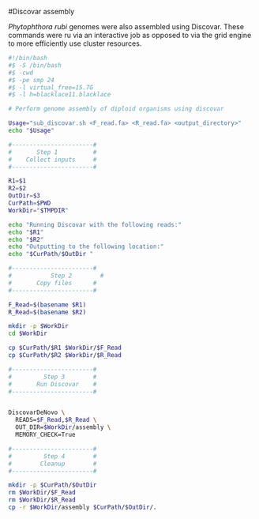 #Discovar assembly

*Phytophthora rubi* genomes were also assembled using Discovar. These commands were ru via an interactive job as opposed to via the grid engine to more efficiently use cluster resources.

```bash
#!/bin/bash
#$ -S /bin/bash
#$ -cwd
#$ -pe smp 24
#$ -l virtual_free=15.7G
#$ -l h=blacklace11.blacklace

# Perform genome assembly of diploid organisms using discovar

Usage="sub_discovar.sh <F_read.fa> <R_read.fa> <output_directory>"
echo "$Usage"

#-----------------------#
#       Step 1          #
#    Collect inputs     #
#-----------------------#

R1=$1
R2=$2
OutDir=$3
CurPath=$PWD
WorkDir="$TMPDIR"

echo "Running Discovar with the following reads:"
echo "$R1"
echo "$R2"
echo "Outputting to the following location:"
echo "$CurPath/$OutDir "

#-----------------------#
#       	Step 2        #
#       Copy files      #
#-----------------------#

F_Read=$(basename $R1)
R_Read=$(basename $R2)

mkdir -p $WorkDir
cd $WorkDir

cp $CurPath/$R1 $WorkDir/$F_Read
cp $CurPath/$R2 $WorkDir/$R_Read

#-----------------------#
#         Step 3        #
#       Run Discovar    #
#-----------------------#


DiscovarDeNovo \
  READS=$F_Read,$R_Read \
  OUT_DIR=$WorkDir/assembly \
  MEMORY_CHECK=True

#-----------------------#
#         Step 4        #
#        Cleanup        #
#-----------------------#

mkdir -p $CurPath/$OutDir
rm $WorkDir/$F_Read
rm $WorkDir/$R_Read
cp -r $WorkDir/assembly $CurPath/$OutDir/.
```
